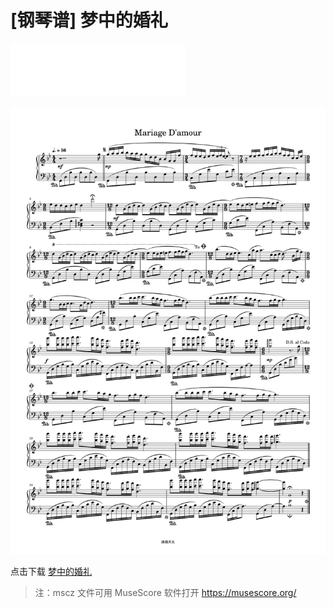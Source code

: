 # [钢琴谱] 梦中的婚礼

[annotation]: [id] (158cb549-e2d4-4b0d-953b-911e75c386c2)
[annotation]: [status] (public)
[annotation]: [create_time] (2021-10-23 17:41:39)
[annotation]: [category] (音乐的迷思)
[annotation]: [tags] (钢琴谱)
[annotation]: [comments] (true)
[annotation]: [topic] (钢琴谱)
[annotation]: [url] (http://blog.ccyg.studio/article/158cb549-e2d4-4b0d-953b-911e75c386c2)

<iframe class="row" frameborder="no" border="0" marginwidth="0" marginheight="0" width=280 height=86 src="//music.163.com/outchain/player?type=2&id=34341360&height=66"></iframe>

![](./images/Mariage%20D'amour-1.svg)

点击下载 [梦中的婚礼](./mscz/Mariage%20D'amour.mscz)

> 注：mscz 文件可用 MuseScore 软件打开 <https://musescore.org/>
